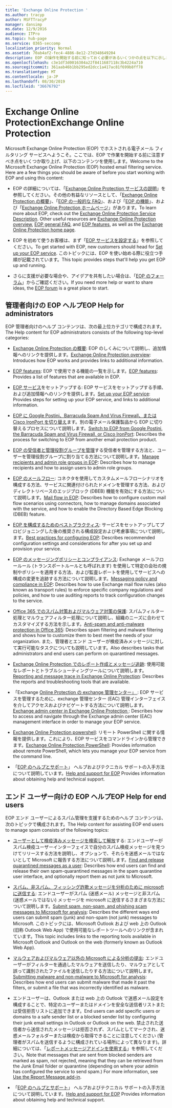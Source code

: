 ```yaml
---
title: 'Exchange Online Protection '
ms.author: tracyp
author: MSFTTracyP
manager: dansimp
ms.date: 12/9/2016
audience: ITPro
ms.topic: hub-page
ms.service: O365-seccomp
localization_priority: Normal
ms.assetid: 70ab4af2-fec4-4886-8e12-27d348649204
description: EOP の操作を開始する前に知っておく必要があるいくつかの点を以下に示します。
ms.openlocfilehash: c3e1df3d0016304a22f8411687118c3b4224a710
ms.sourcegitcommit: 361aab46b1bb295ed2dcc1a417ac81f699b8ff78
ms.translationtype: MT
ms.contentlocale: ja-JP
ms.lasthandoff: 08/30/2019
ms.locfileid: "36676792"
---
```

# <a name="exchange-online-protection"></a><span data-ttu-id="8a2d0-103">Exchange Online Protection</span><span class="sxs-lookup"><span data-stu-id="8a2d0-103">Exchange Online Protection</span></span>

<span data-ttu-id="8a2d0-p101">Microsoft Exchange Online Protection (EOP) でホストされる電子メール フィルタリング サービスへようこそ。ここでは、EOP で作業を開始する前に注意すべき点をいくつか取り上げ、以下のコンテンツを使用します。</span><span class="sxs-lookup"><span data-stu-id="8a2d0-p101">Welcome to the Microsoft Exchange Online Protection (EOP) hosted email filtering service. Here are a few things you should be aware of before you start working with EOP and using this content:</span></span>
  
- <span data-ttu-id="8a2d0-p102">EOP の詳細については、「[Exchange Online Protection サービスの説明](https://go.microsoft.com/fwlink/p/?LinkId=320619)」を参照してください。その他の有益なリソースとして、「[Exchange Online Protection の概要](exchange-online-protection-overview.md)」、「[EOP の一般的な FAQ](eop-general-faq.md)」、および「[EOP の機能](eop-features.md)」、および「[Exchange Online Protection ホームページ](https://go.microsoft.com/fwlink/?LinkId=279912)」があります。</span><span class="sxs-lookup"><span data-stu-id="8a2d0-p102">To learn more about EOP, check out the [Exchange Online Protection Service Description](https://go.microsoft.com/fwlink/p/?LinkId=320619). Other useful resources are [Exchange Online Protection overview](exchange-online-protection-overview.md), [EOP general FAQ](eop-general-faq.md), and [EOP features](eop-features.md), as well as the [Exchange Online Protection home page](https://go.microsoft.com/fwlink/?LinkId=279912).</span></span>

- <span data-ttu-id="8a2d0-108">EOP を初めて使うお客様は、まず「[EOP サービスを設定する](set-up-your-eop-service.md)」を参照してください。</span><span class="sxs-lookup"><span data-stu-id="8a2d0-108">To get started with EOP, new customers should head for [Set up your EOP service](set-up-your-eop-service.md).</span></span> <span data-ttu-id="8a2d0-109">このトピックには、EOP を使い始める際に役立つ手順が記載されています。</span><span class="sxs-lookup"><span data-stu-id="8a2d0-109">This topic provides steps that'll help you get EOP up and running.</span></span>

- <span data-ttu-id="8a2d0-110">さらに支援が必要な場合や、アイデアを共有したい場合は、「[EOP のフォーラム](https://go.microsoft.com/fwlink/?LinkId=285351)」からご確認ください。</span><span class="sxs-lookup"><span data-stu-id="8a2d0-110">If you need more help or want to share ideas, the [EOP forum](https://go.microsoft.com/fwlink/?LinkId=285351) is a great place to start.</span></span>

## <a name="eop-help-for-administrators"></a><span data-ttu-id="8a2d0-111">管理者向けの EOP ヘルプ</span><span class="sxs-lookup"><span data-stu-id="8a2d0-111">EOP Help for administrators</span></span>

<span data-ttu-id="8a2d0-112">EOP 管理者向けのヘルプ コンテンツは、次の最上位カテゴリで構成されます。</span><span class="sxs-lookup"><span data-stu-id="8a2d0-112">The Help content for EOP administrators consists of the following top-level categories:</span></span>
  
- <span data-ttu-id="8a2d0-113">[Exchange Online Protection の概要](exchange-online-protection-overview.md): EOP のしくみについて説明し、追加情報へのリンクを提供します。</span><span class="sxs-lookup"><span data-stu-id="8a2d0-113">[Exchange Online Protection overview](exchange-online-protection-overview.md): Introduces how EOP works and provides links to additional information.</span></span>

- <span data-ttu-id="8a2d0-114">[EOP features](eop-features.md): EOP で使用できる機能の一覧を示します。</span><span class="sxs-lookup"><span data-stu-id="8a2d0-114">[EOP features](eop-features.md): Provides a list of features that are available in EOP.</span></span>

- <span data-ttu-id="8a2d0-115">[EOP サービス](set-up-your-eop-service.md)をセットアップする: EOP サービスをセットアップする手順、および追加情報へのリンクを提供します。</span><span class="sxs-lookup"><span data-stu-id="8a2d0-115">[Set up your EOP service](set-up-your-eop-service.md): Provides steps for setting up your EOP service, and links to additional information.</span></span>

- <span data-ttu-id="8a2d0-116">[EOP に Google Postini、Barracuda Spam And Virus Firewall、または Cisco IronPort を切り替え](switch-to-eop-from-google-postini-the-barracuda-spam-and-virus-firewall-or-cisco.md)ます。別の電子メール保護製品から EOP に切り替えるプロセスについて説明します。</span><span class="sxs-lookup"><span data-stu-id="8a2d0-116">[Switch to EOP from Google Postini, the Barracuda Spam and Virus Firewall, or Cisco IronPort](switch-to-eop-from-google-postini-the-barracuda-spam-and-virus-firewall-or-cisco.md): Describes the process for switching to EOP from another email protection product.</span></span>

- <span data-ttu-id="8a2d0-117">[EOP の受信者と管理役割グループを管理](manage-recipients-and-admin-role-groups-in-eop.md)する受信者を管理する方法と、ユーザーを管理役割グループに割り当てる方法について説明します。</span><span class="sxs-lookup"><span data-stu-id="8a2d0-117">[Manage recipients and admin role groups in EOP](manage-recipients-and-admin-role-groups-in-eop.md): Describes how to manage recipients and how to assign users to admin role groups.</span></span>

- <span data-ttu-id="8a2d0-118">[EOP のメールフロー](mail-flow-in-eop.md): コネクタを使用してカスタムメールフローシナリオを構成する方法、サービスに関連付けられたドメインを管理する方法、およびディレクトリベースのエッジブロック (DBEB) 機能を有効にする方法について説明します。</span><span class="sxs-lookup"><span data-stu-id="8a2d0-118">[Mail flow in EOP](mail-flow-in-eop.md): Describes how to configure custom mail flow scenarios using connectors, how to manage domains associated with the service, and how to enable the Directory Based Edge Blocking (DBEB) feature.</span></span>

- <span data-ttu-id="8a2d0-119">[EOP を構成するためのベストプラクティス](best-practices-for-configuring-eop.md): サービスをセットアップしてプロビジョニングした後の推奨される構成設定および考慮事項について説明します。</span><span class="sxs-lookup"><span data-stu-id="8a2d0-119">[Best practices for configuring EOP](best-practices-for-configuring-eop.md): Describes recommended configuration settings and considerations for after you set up and provision your service.</span></span>

- <span data-ttu-id="8a2d0-120">[EOP のメッセージングポリシーとコンプライアンス](messaging-policy-and-compliance-in-eop.md): Exchange メールフロールール (トランスポートルールとも呼ばれます) を使用して特定の会社の規制やポリシーを適用する方法、および監査レポートを使用してサービスへの構成の変更を追跡する方法について説明します。</span><span class="sxs-lookup"><span data-stu-id="8a2d0-120">[Messaging policy and compliance in EOP](messaging-policy-and-compliance-in-eop.md): Describes how to use Exchange mail flow rules (also known as transport rules) to enforce specific company regulations and policies, and how to use auditing reports to track configuration changes to the service.</span></span>

- <span data-ttu-id="8a2d0-121">[Office 365 でのスパム対策およびマルウェア対策の保護](../anti-spam-and-anti-malware-protection.md): スパムフィルター処理とマルウェアフィルター処理について説明し、組織のニーズに合わせてカスタマイズする方法を示します。</span><span class="sxs-lookup"><span data-stu-id="8a2d0-121">[Anti-spam and anti-malware protection in Office 365](../anti-spam-and-anti-malware-protection.md): Describes spam filtering and malware filtering and shows how to customize them to best meet the needs of your organization.</span></span> <span data-ttu-id="8a2d0-122">また、管理者とエンド ユーザーが検疫済みメッセージに対して実行可能なタスクについても説明しています。</span><span class="sxs-lookup"><span data-stu-id="8a2d0-122">Also describes tasks that administrators and end users can perform on quarantined messages.</span></span>

- <span data-ttu-id="8a2d0-123">[Exchange Online Protection でのレポート作成とメッセージ追跡](reporting-and-message-trace-in-exchange-online-protection.md): 使用可能なレポートとトラブルシューティングツールについて説明します。</span><span class="sxs-lookup"><span data-stu-id="8a2d0-123">[Reporting and message trace in Exchange Online Protection](reporting-and-message-trace-in-exchange-online-protection.md): Describes the reports and troubleshooting tools that are available.</span></span>

- <span data-ttu-id="8a2d0-124">「Exchange [Online Protection の exchange 管理センター」 ](../exchange-admin-center-in-exchange-online-protection-eop.md): EOP サービスを管理するために、exchange 管理センター (EAC) 管理インターフェイスを介してアクセスおよびナビゲートする方法について説明します。</span><span class="sxs-lookup"><span data-stu-id="8a2d0-124">[Exchange admin center in Exchange Online Protection ](../exchange-admin-center-in-exchange-online-protection-eop.md): Describes how to access and navigate through the Exchange admin center (EAC) management interface in order to manage your EOP service.</span></span>

- <span data-ttu-id="8a2d0-125">[Exchange Online Protection powershell](https://docs.microsoft.com/powershell/exchange/exchange-eop/exchange-online-protection-powershell): リモート PowerShell に関する情報を提供します。これにより、EOP サービスをコマンドラインから管理できます。</span><span class="sxs-lookup"><span data-stu-id="8a2d0-125">[Exchange Online Protection PowerShell](https://docs.microsoft.com/powershell/exchange/exchange-eop/exchange-online-protection-powershell): Provides information about remote PowerShell, which lets you manage your EOP service from the command line.</span></span>

- <span data-ttu-id="8a2d0-126">「[EOP のヘルプとサポート](help-and-support-for-eop.md)」 ヘルプおよびテクニカル サポートの入手方法について説明しています。</span><span class="sxs-lookup"><span data-stu-id="8a2d0-126">[Help and support for EOP](help-and-support-for-eop.md) Provides information about obtaining help and technical support.</span></span>

## <a name="eop-help-for-end-users"></a><span data-ttu-id="8a2d0-127">エンド ユーザー向けの EOP ヘルプ</span><span class="sxs-lookup"><span data-stu-id="8a2d0-127">EOP Help for end users</span></span>

<span data-ttu-id="8a2d0-128">EOP エンド ユーザーによるスパム管理を支援するためのヘルプ コンテンツは、次のトピックで構成されます。</span><span class="sxs-lookup"><span data-stu-id="8a2d0-128">The Help content for assisting EOP end users to manage spam consists of the following topics:</span></span>
  
- <span data-ttu-id="8a2d0-129">[ユーザーとして検疫済みメッセージを検索して解放](../find-and-release-quarantined-messages-as-a-user.md)する: エンドユーザーがスパム検疫ユーザーインターフェイスで自分のスパム検疫メッセージを見つけてリリースする方法を説明し、オプションで、それらを迷惑メールではないとして Microsoft に報告する方法について説明します。</span><span class="sxs-lookup"><span data-stu-id="8a2d0-129">[Find and release quarantined messages as a user](../find-and-release-quarantined-messages-as-a-user.md): Describes how end users can find and release their own spam-quarantined messages in the spam quarantine user interface, and optionally report them as not junk to Microsoft.</span></span>

- <span data-ttu-id="8a2d0-130">[スパム、非スパム、フィッシング詐欺メッセージを分析のために microsoft に送信する](../submit-spam-non-spam-and-phishing-scam-messages-to-microsoft-for-analysis.md): エンドユーザーがスパム (迷惑メール) メッセージと非スパム (迷惑メールではない) メッセージを microsoft に送信するさまざまな方法について説明します。</span><span class="sxs-lookup"><span data-stu-id="8a2d0-130">[Submit spam, non-spam, and phishing scam messages to Microsoft for analysis](../submit-spam-non-spam-and-phishing-scam-messages-to-microsoft-for-analysis.md): Describes the different ways end users can submit spam (junk) and non-spam (not junk) messages to Microsoft.</span></span> <span data-ttu-id="8a2d0-131">このトピックには、Microsoft Outlook および web 上の Outlook (旧称 Outlook Web App) で使用可能なレポートツールへのリンクが含まれています。</span><span class="sxs-lookup"><span data-stu-id="8a2d0-131">This topic includes links to the reporting tools available in Microsoft Outlook and Outlook on the web (formerly known as Outlook Web App).</span></span>

- <span data-ttu-id="8a2d0-132">[マルウェアおよびマルウェア以外の Microsoft による分析の提出](../submitting-malware-and-non-malware-to-microsoft-for-analysis.md): エンドユーザーがフィルターを通過したマルウェアを送信したり、マルウェアとして誤って識別されたファイルを送信したりする方法について説明します。</span><span class="sxs-lookup"><span data-stu-id="8a2d0-132">[Submitting malware and non-malware to Microsoft for analysis](../submitting-malware-and-non-malware-to-microsoft-for-analysis.md): Describes how end users can submit malware that made it past the filters, or submit a file that was incorrectly identified as malware.</span></span>

- <span data-ttu-id="8a2d0-133">エンドユーザーは、Outlook または web 上の Outlook で迷惑メール設定を構成することで、特定のユーザーまたはドメインを安全な送信者リストまたは受信拒否リストに追加できます。</span><span class="sxs-lookup"><span data-stu-id="8a2d0-133">End users can add specific users or domains to a safe sender list or a blocked sender list by configuring their junk email settings in Outlook or Outlook on the web.</span></span> <span data-ttu-id="8a2d0-134">禁止された送信者から送信されたメッセージは拒否されず、スパムとしてマークされ、迷惑メールフォルダーまたは検疫から取得できることに注意してください (管理者がスパムを送信するように構成されている場所によって異なります)。詳細については、「[レポートメッセージアドインを使用する](https://support.office.com/article/addin-b5caa9f1-cdf3-4443-af8c-ff724ea719d2)」を参照してください。</span><span class="sxs-lookup"><span data-stu-id="8a2d0-134">Note that messages that are sent from blocked senders are marked as spam, not rejected, meaning that they can be retrieved from the Junk Email folder or quarantine (depending on where your admin has configured the service to send spam.) For more information, see [Use the Report Message add-in](https://support.office.com/article/addin-b5caa9f1-cdf3-4443-af8c-ff724ea719d2).</span></span>

- <span data-ttu-id="8a2d0-135">「[EOP のヘルプとサポート](help-and-support-for-eop.md)」 ヘルプおよびテクニカル サポートの入手方法について説明しています。</span><span class="sxs-lookup"><span data-stu-id="8a2d0-135">[Help and support for EOP](help-and-support-for-eop.md) Provides information about obtaining help and technical support.</span></span>
